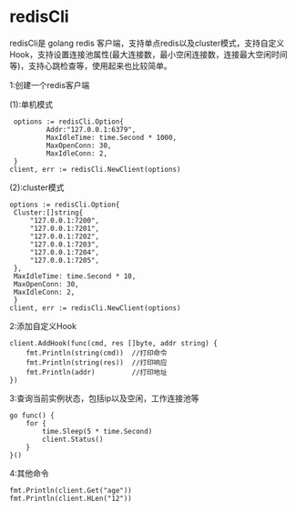 # redisCli

redisCli是 golang redis 客户端，支持单点redis以及cluster模式，支持自定义Hook，支持设置连接池属性(最大连接数，最小空闲连接数，连接最大空闲时间等)，支持心跳检查等，使用起来也比较简单。

1:创建一个redis客户端
   
   (1):单机模式
   ```golang
    options := redisCli.Option{
		    Addr:"127.0.0.1:6379",
		    MaxIdleTime: time.Second * 1000,
		    MaxOpenConn: 30,
		    MaxIdleConn: 2,
	}
   client, err := redisCli.NewClient(options)
   ``` 
   (2):cluster模式
   ```golang
   options := redisCli.Option{
	Cluster:[]string{
		"127.0.0.1:7200",
		"127.0.0.1:7201",
		"127.0.0.1:7202",
		"127.0.0.1:7203",
		"127.0.0.1:7204",
		"127.0.0.1:7205",
	},
	MaxIdleTime: time.Second * 10,
	MaxOpenConn: 30,
	MaxIdleConn: 2,
	}
   client, err := redisCli.NewClient(options)
   ```

2:添加自定义Hook

```golang
client.AddHook(func(cmd, res []byte, addr string) {
	fmt.Println(string(cmd))  //打印命令
	fmt.Println(string(res))  //打印响应
	fmt.Println(addr)         //打印地址
})
```

3:查询当前实例状态，包括ip以及空闲，工作连接池等
```golang
go func() {
	for {
		time.Sleep(5 * time.Second)
		client.Status()
	}
}()
```

4:其他命令
```golang
fmt.Println(client.Get("age"))
fmt.Println(client.HLen("12"))
```

                             
 
 
 
